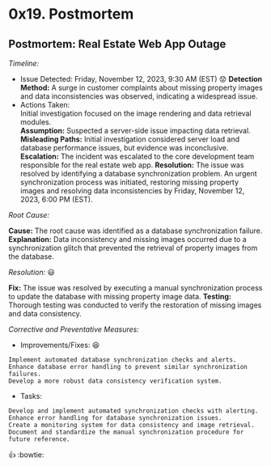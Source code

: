 # 0x19. Postmortem

## Postmortem: Real Estate Web App Outage

*Timeline:*

* Issue Detected: Friday, November 12, 2023, 9:30 AM (EST)  :worried:
**Detection Method:** A surge in customer complaints about missing property images and data inconsistencies was observed, indicating a widespread issue.
* Actions Taken:  
Initial investigation focused on the image rendering and data retrieval modules.  
**Assumption:** Suspected a server-side issue impacting data retrieval.  
**Misleading Paths:** Initial investigation considered server load and database performance issues, but evidence was inconclusive.
**Escalation:** The incident was escalated to the core development team responsible for the real estate web app.
**Resolution:** The issue was resolved by identifying a database synchronization problem. An urgent synchronization process was initiated, restoring missing property images and resolving data inconsistencies by Friday, November 12, 2023, 6:00 PM (EST).  

*Root Cause:*

**Cause:** The root cause was identified as a database synchronization failure.
**Explanation:** Data inconsistency and missing images occurred due to a synchronization glitch that prevented the retrieval of property images from the database.  

*Resolution:*  :smiley:

**Fix:** The issue was resolved by executing a manual synchronization process to update the database with missing property image data.
**Testing:** Thorough testing was conducted to verify the restoration of missing images and data consistency.

*Corrective and Preventative Measures:*

* Improvements/Fixes:  :satisfied:
```
Implement automated database synchronization checks and alerts.
Enhance database error handling to prevent similar synchronization failures.
Develop a more robust data consistency verification system.
```

* Tasks:
```
Develop and implement automated synchronization checks with alerting.
Enhance error handling for database synchronization issues.
Create a monitoring system for data consistency and image retrieval.
Document and standardize the manual synchronization procedure for future reference.
```
:thumbsup: :bowtie:

